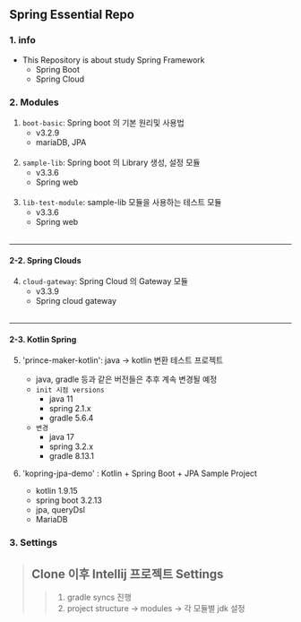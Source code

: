## Spring Essential Repo

### 1. info
- This Repository is about study Spring Framework
    - Spring Boot
    - Spring Cloud


### 2. Modules 
1. `boot-basic`: Spring boot 의 기본 원리및 사용법
   - v3.2.9
   - mariaDB, JPA
<br/><br/>
2. `sample-lib`: Spring boot 의 Library 생성, 설정 모듈 
   - v3.3.6
   - Spring web
     <br/><br/>
3. `lib-test-module`: sample-lib 모듈을 사용하는 테스트 모듈
   - v3.3.6
   - Spring web
     <br/><br/>
---
#### 2-2. Spring Clouds
4. `cloud-gateway`: Spring Cloud 의 Gateway 모듈
   - v3.3.9
   - Spring cloud gateway
     <br/><br/>
---
#### 2-3. Kotlin Spring
5. 'prince-maker-kotlin': java -> kotlin 변환 테스트 프로젝트
   - java, gradle 등과 같은 버전들은 추후 계속 변경될 예정
   - `init 시점 versions`
     - java 11
     - spring 2.1.x
     - gradle 5.6.4
   - `변경`
     - java 17
     - spring 3.2.x
     - gradle 8.13.1

6. 'kopring-jpa-demo' : Kotlin + Spring Boot + JPA Sample Project
   - kotlin 1.9.15
   - spring boot 3.2.13
   - jpa, queryDsl
   - MariaDB

### 3. Settings
> ## Clone 이후 Intellij 프로젝트 Settings
>> 1. gradle syncs 진행 
>> 2. project structure -> modules -> 각 모듈별 jdk 설정 
